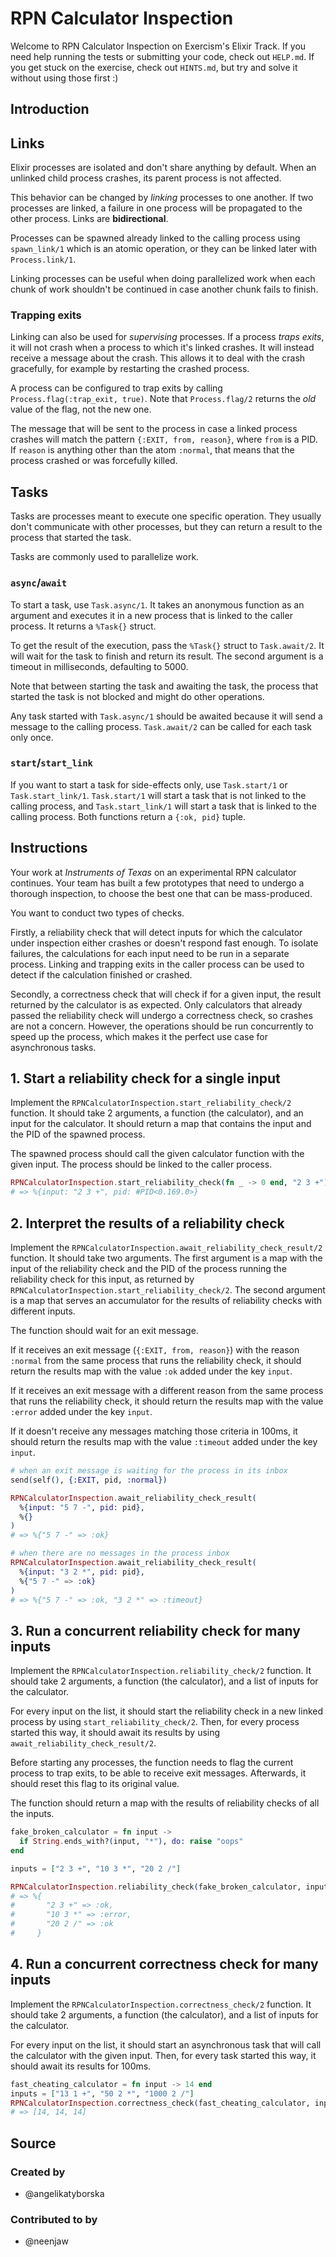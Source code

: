 # RPN Calculator Inspection

Welcome to RPN Calculator Inspection on Exercism's Elixir Track.
If you need help running the tests or submitting your code, check out `HELP.md`.
If you get stuck on the exercise, check out `HINTS.md`, but try and solve it without using those first :)

## Introduction

## Links

Elixir processes are isolated and don't share anything by default. When an unlinked child process crashes, its parent process is not affected.

This behavior can be changed by _linking_ processes to one another. If two processes are linked, a failure in one process will be propagated to the other process. Links are **bidirectional**.

Processes can be spawned already linked to the calling process using `spawn_link/1` which is an atomic operation, or they can be linked later with `Process.link/1`.

Linking processes can be useful when doing parallelized work when each chunk of work shouldn't be continued in case another chunk fails to finish.

### Trapping exits

Linking can also be used for _supervising_ processes. If a process _traps exits_, it will not crash when a process to which it's linked crashes. It will instead receive a message about the crash. This allows it to deal with the crash gracefully, for example by restarting the crashed process.

A process can be configured to trap exits by calling `Process.flag(:trap_exit, true)`. Note that `Process.flag/2` returns the _old_ value of the flag, not the new one.

The message that will be sent to the process in case a linked process crashes will match the pattern `{:EXIT, from, reason}`, where `from` is a PID. If `reason` is anything other than the atom `:normal`, that means that the process crashed or was forcefully killed.

## Tasks

Tasks are processes meant to execute one specific operation.
They usually don't communicate with other processes, but they can return a result to the process that started the task.

Tasks are commonly used to parallelize work.

### `async`/`await`

To start a task, use `Task.async/1`. It takes an anonymous function as an argument and executes it in a new process that is linked to the caller process. It returns a `%Task{}` struct.

To get the result of the execution, pass the `%Task{}` struct to `Task.await/2`. It will wait for the task to finish and return its result. The second argument is a timeout in milliseconds, defaulting to 5000.

Note that between starting the task and awaiting the task, the process that started the task is not blocked and might do other operations.

Any task started with `Task.async/1` should be awaited because it will send a message to the calling process. `Task.await/2` can be called for each task only once.

### `start`/`start_link`

If you want to start a task for side-effects only, use `Task.start/1` or `Task.start_link/1`. `Task.start/1` will start a task that is not linked to the calling process, and `Task.start_link/1` will start a task that is linked to the calling process. Both functions return a `{:ok, pid}` tuple.

## Instructions

Your work at _Instruments of Texas_ on an experimental RPN calculator continues. Your team has built a few prototypes that need to undergo a thorough inspection, to choose the best one that can be mass-produced.

You want to conduct two types of checks.

Firstly, a reliability check that will detect inputs for which the calculator under inspection either crashes or doesn't respond fast enough. To isolate failures, the calculations for each input need to be run in a separate process. Linking and trapping exits in the caller process can be used to detect if the calculation finished or crashed.

Secondly, a correctness check that will check if for a given input, the result returned by the calculator is as expected. Only calculators that already passed the reliability check will undergo a correctness check, so crashes are not a concern. However, the operations should be run concurrently to speed up the process, which makes it the perfect use case for asynchronous tasks.

## 1. Start a reliability check for a single input

Implement the `RPNCalculatorInspection.start_reliability_check/2` function. It should take 2 arguments, a function (the calculator), and an input for the calculator. It should return a map that contains the input and the PID of the spawned process.

The spawned process should call the given calculator function with the given input. The process should be linked to the caller process.

```elixir
RPNCalculatorInspection.start_reliability_check(fn _ -> 0 end, "2 3 +")
# => %{input: "2 3 +", pid: #PID<0.169.0>}
```

## 2. Interpret the results of a reliability check

Implement the `RPNCalculatorInspection.await_reliability_check_result/2` function. It should take two arguments. The first argument is a map with the input of the reliability check and the PID of the process running the reliability check for this input, as returned by `RPNCalculatorInspection.start_reliability_check/2`. The second argument is a map that serves an accumulator for the results of reliability checks with different inputs.

The function should wait for an exit message.

If it receives an exit message (`{:EXIT, from, reason}`) with the reason `:normal` from the same process that runs the reliability check, it should return the results map with the value `:ok` added under the key `input`.

If it receives an exit message with a different reason from the same process that runs the reliability check, it should return the results map with the value `:error` added under the key `input`.

If it doesn't receive any messages matching those criteria in 100ms, it should return the results map with the value `:timeout` added under the key `input`.

```elixir
# when an exit message is waiting for the process in its inbox
send(self(), {:EXIT, pid, :normal})

RPNCalculatorInspection.await_reliability_check_result(
  %{input: "5 7 -", pid: pid},
  %{}
)
# => %{"5 7 -" => :ok}

# when there are no messages in the process inbox
RPNCalculatorInspection.await_reliability_check_result(
  %{input: "3 2 *", pid: pid},
  %{"5 7 -" => :ok}
)
# => %{"5 7 -" => :ok, "3 2 *" => :timeout}
```

## 3. Run a concurrent reliability check for many inputs

Implement the `RPNCalculatorInspection.reliability_check/2` function. It should take 2 arguments, a function (the calculator), and a list of inputs for the calculator.

For every input on the list, it should start the reliability check in a new linked process by using `start_reliability_check/2`. Then, for every process started this way, it should await its results by using `await_reliability_check_result/2`.

Before starting any processes, the function needs to flag the current process to trap exits, to be able to receive exit messages. Afterwards, it should reset this flag to its original value.

The function should return a map with the results of reliability checks of all the inputs.

```elixir
fake_broken_calculator = fn input ->
  if String.ends_with?(input, "*"), do: raise "oops"
end

inputs = ["2 3 +", "10 3 *", "20 2 /"]

RPNCalculatorInspection.reliability_check(fake_broken_calculator, inputs)
# => %{
#       "2 3 +" => :ok,
#       "10 3 *" => :error,
#       "20 2 /" => :ok
#     }
```

## 4. Run a concurrent correctness check for many inputs

Implement the `RPNCalculatorInspection.correctness_check/2` function. It should take 2 arguments, a function (the calculator), and a list of inputs for the calculator.

For every input on the list, it should start an asynchronous task that will call the calculator with the given input. Then, for every task started this way, it should await its results for 100ms.

```elixir
fast_cheating_calculator = fn input -> 14 end
inputs = ["13 1 +", "50 2 *", "1000 2 /"]
RPNCalculatorInspection.correctness_check(fast_cheating_calculator, inputs)
# => [14, 14, 14]
```

## Source

### Created by

- @angelikatyborska

### Contributed to by

- @neenjaw